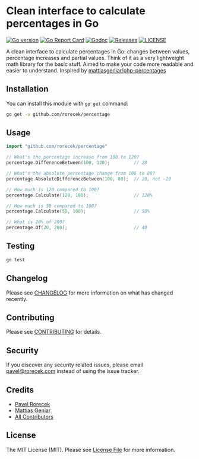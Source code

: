 # Clean interface to calculate percentages in Go

[![Go version](https://img.shields.io/github/go-mod/go-version/rorecek/percentage?style=flat-square)](https://github.com/rorecek/percentage/blob/master/go.mod)
[![Go Report Card](https://goreportcard.com/badge/github.com/rorecek/percentage?style=flat-square)](https://goreportcard.com/report/github.com/rorecek/percentage)
[![Godoc](http://img.shields.io/badge/go-documentation-blue.svg?style=flat-square)](https://godoc.org/github.com/rorecek/percentage)
[![Releases](https://img.shields.io/github/v/release/rorecek/percentage?sort=semver&style=flat-square)](https://github.com/rorecek/percentage/releases)
[![LICENSE](https://img.shields.io/github/license/rorecek/percentage?style=flat-square)](https://github.com/rorecek/percentage/blob/master/LICENSE)

A clean interface to calculate percentages in Go: changes between values, percentage increases and partial values.
Think of it as a very lightweight math library for the basic stuff. Aimed to make your code more readable and easier to understand.
Inspired by [mattiasgeniar/php-percentages](https://github.com/mattiasgeniar/php-percentages)

## Installation

You can install this module with ```go get``` command:

``` bash
go get -u github.com/rorecek/percentage
```

## Usage

``` go
import "github.com/rorecek/percentage"

// What's the percentage increase from 100 to 120?
percentage.DifferenceBetween(100, 120);         // 20

// What's the absolute percentage change from 100 to 80?
percentage.AbsoluteDifferenceBetween(100, 80);  // 20, not -20

// How much is 120 compared to 100?
percentage.Calculate(120, 100);                 // 120%

// How much is 50 compared to 100?
percentage.Calculate(50, 100);                  // 50%

// What is 20% of 200?
percentage.Of(20, 200);                         // 40
```

## Testing

``` bash
go test
```

## Changelog

Please see [CHANGELOG](CHANGELOG.md) for more information on what has changed recently.

## Contributing

Please see [CONTRIBUTING](CONTRIBUTING.md) for details.

## Security

If you discover any security related issues, please email pavel@rorecek.com instead of using the issue tracker.

## Credits

- [Pavel Rorecek](https://github.com/rorecek)
- [Mattias Geniar](https://github.com/mattiasgeniar/php-percentages)
- [All Contributors](../../contributors)

## License

The MIT License (MIT). Please see [License File](LICENSE.md) for more information.
